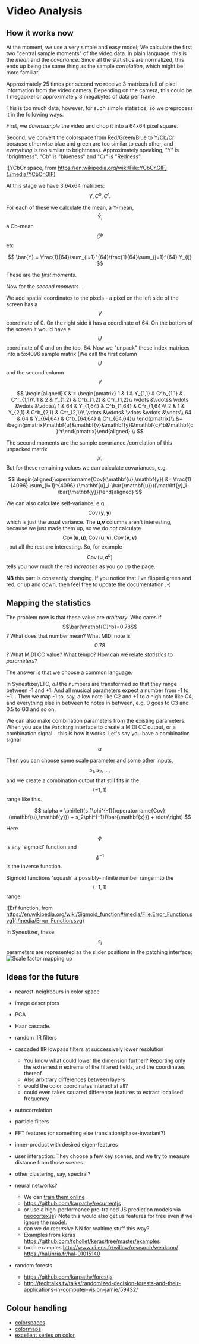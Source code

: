 # Video Analysis

## How it works now

At the moment, we use a very simple and easy model;
We calculate the first two "central sample moments" of the video data.
In plain language, this is the *mean* and the *covariance*.
Since all the statistics are normalized, this ends up being the same thing as the sample *correlation*, which might be more familiar.

Approximately 25 times per second we receive 3 matrixes full of pixel information from the video camera. Depending on the camera, this could be 1 megapixel or approximately 3 megabytes of data per frame

This is too much data, however, for such simple statistics, so we preprocess it in the following ways.

First, we *downsample* the video and chop it into a 64x64 pixel square.

Second, we convert the colorspace from Red/Green/Blue to [Y/Cb/Cr](https://en.wikipedia.org/wiki/YCbCr)
because otherwise blue and green are too similar to each other,
and *everything* is too similar to brightness).
Approximately speaking, "Y" is "brightness", "Cb" is "blueness"
and "Cr" is "Redness".

![YCbCr space, from https://en.wikipedia.org/wiki/File:YCbCr.GIF](./media/YCbCr.GIF)


At this stage we have 3 64x64 matrixes: $$ Y,C^b,C^r. $$

For each of these we calculate the mean, a Y-mean, $$ \bar{Y}, $$ a Cb-mean $$ \bar{C}^b $$ etc

$$ \bar{Y} = \frac{1}{64}\sum_{i=1}^{64}\frac{1}{64}\sum_{j=1}^{64} Y_{ij} $$

These are the *first moments*.

Now for the *second moments*....

We add spatial coordinates to the pixels - a pixel on the left side of the screen has a $$ V $$ coordinate of 0. On the right side it has a coordinate of 64. On the bottom of the screen it would have a $$ U $$ coordinate of 0 and on the top, 64. Now we "unpack" these index matrices into a 5x4096 sample matrix (We call the first column $$U$$ and the second column $$V$$

$$ \begin{aligned}X &:= \begin{pmatrix}
1 & 1 & Y_{1,1} & C^b_{1,1} & C^r_{1,1}\\
1 & 2 & Y_{1,2} & C^b_{1,2} & C^r_{1,2}\\
\vdots &\vdots& \vdots &\vdots &\vdots\\
1 & 64 & Y_{1,64} & C^b_{1,64} & C^r_{1,64}\\
2 & 1 & Y_{2,1} & C^b_{2,1} & C^r_{2,1}\\
\vdots &\vdots& \vdots &\vdots &\vdots\\
64 & 64 & Y_{64,64} & C^b_{64,64} & C^r_{64,64}\\
\end{pmatrix}\\
&= \begin{pmatrix}\mathbf{u}&\mathbf{v}&\mathbf{y}&\mathbf{c}^b&\mathbf{c}^r\end{pmatrix}\end{aligned} \\
$$



The second moments are the sample covariance /correlation of this unpacked matrix $$ X. $$ But for these remaining values we can calculate covariances, e.g.

$$ \begin{aligned}\operatorname{Cov}(\mathbf{u},\mathbf{y}) &= \frac{1}{4096} \sum_{i=1}^{4096} (\mathbf{u}_i-\bar{\mathbf{u}})(\mathbf{y}_i-\bar{\mathbf{y}})\end{aligned} $$

We can also calculate self-variance, e.g. $$ \operatorname{Cov}(\mathbf{y},\mathbf{y}) $$ which is just the usual variance.
The **u,v** columns aren't interesting, because we just made them up, so we do *not* calculate $$ \operatorname{Cov}(\mathbf{u},\mathbf{u}),  \operatorname{Cov}(\mathbf{u},\mathbf{v}),  \operatorname{Cov}(\mathbf{v},\mathbf{v})  $$, but all the rest are interesting. So, for example $$ \operatorname{Cov}(\mathbf{u},\mathbf{c}^b) $$ tells you how much the red *increases* as you go *up* the page.

**NB** this part is constantly changing.
If you notice that I've flipped green and red, or up and down, then feel free to update the documentation ;-)

## Mapping the statistics

The problem now is that these value are *arbitrary*. Who cares if $$\bar{\mathbf{C}^b}=0.78$$? What does that number mean?
What MIDI note is $$0.78$$? What MIDI CC value?
What tempo? How can we relate *statistics* to *parameters*?

The answer is that we choose a common language.

In Synestizer/LTC, *all* the numbers are transformed so that they range between -1 and +1. And all musical parameters expect a number from -1 to +1... Then we map -1 to, say, a low note like C2 and +1 to a high note like C4, and everything else in between to notes in between, e.g. 0 goes to C3 and 0.5 to G3 and so on.

We can also make combination parameters from the existing parameters. When you use the `Patching` interface to create a MIDI CC output, or a combination signal... this is how it works. Let's say you have a combination signal $$ \alpha $$ 

Then you can choose some scale parameter and some other inputs, $$s_1, s_2,\dots,$$ and we create a combination output that still fits in the $$(-1,1)$$ range like this.

$$ \alpha = \phi\left(s_1\phi^{-1}(\operatorname{Cov}(\mathbf{u},\mathbf{y})) + s_2\phi^{-1}(\bar{\mathbf{x}}) + \dots\right)  $$

Here $$\phi$$ is any 'sigmoid' function and $$\phi^{-1}$$ is the inverse function. 

Sigmoid functions 'squash' a possibly-infinite number range into the $$(-1,1)$$ range.

![Erf function, from https://en.wikipedia.org/wiki/Sigmoid_function#/media/File:Error_Function.svg](./media/Error_Function.svg)

In Synestizer, these $$ s_i $$ parameters are represented as the slider positions in the patching interface:
![Scale factor mapping up](media/mapping_ui.png)

## Ideas for the future

* nearest-neighbours in color space
* image descriptors
* PCA
* Haar cascade.
* random IIR filters
* cascaded IIR lowpass filters at successively lower resolution

    * You know what could lower the dimension further? Reporting only the extremest n extrema of the filtered fields, and the coordinates thereof.
    * Also arbitrary differences between layers
    * would the color coordinates interact at all?
    * could even takes squared difference features to extract localised frequency

* autocorrelation
* particle filters
* FFT features (or something else translation/phase-invariant?)
* inner-product with desired eigen-features
* user interaction: They choose a few key scenes, and we try to measure distance from those scenes.
* other clustering, say, spectral?
* neural networks?

    * We can [train them online](https://cs.stanford.edu/people/karpathy/convnetjs/)
    * https://github.com/karpathy/recurrentjs
    * or use a high-performance pre-trained JS prediction models via [neocortex.js](https://github.com/scienceai/neocortex)?
    Note this would also get us features for free even if we ignore the model.
    * can we do *recursive* NN for realtime stuff this way?
    * Examples from keras https://github.com/fchollet/keras/tree/master/examples
    * torch examples http://www.di.ens.fr/willow/research/weakcnn/ https://hal.inria.fr/hal-01015140

* random forests

    * https://github.com/karpathy/forestjs
    * http://techtalks.tv/talks/randomized-decision-forests-and-their-applications-in-computer-vision-jamie/59432/


## Colour handling

* [colorspaces](https://vis4.net/blog/posts/avoid-equidistant-hsv-colors/)
* [colormaps](http://www.sandia.gov/~kmorel/documents/ColorMaps/ColorMapsExpanded.pdf)
* [excellent series on color](http://earthobservatory.nasa.gov/blogs/elegantfigures/2013/08/05/subtleties-of-color-part-1-of-6/)
